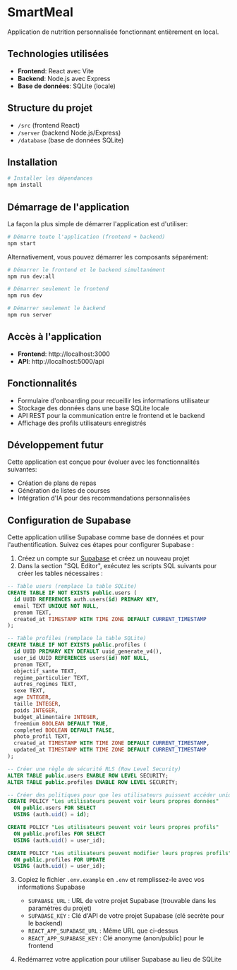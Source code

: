 # SmartMeal

Application de nutrition personnalisée fonctionnant entièrement en local.

## Technologies utilisées

- **Frontend**: React avec Vite
- **Backend**: Node.js avec Express
- **Base de données**: SQLite (locale)

## Structure du projet

- `/src` (frontend React)
- `/server` (backend Node.js/Express)
- `/database` (base de données SQLite)

## Installation

```bash
# Installer les dépendances
npm install
```

## Démarrage de l'application

La façon la plus simple de démarrer l'application est d'utiliser:

```bash
# Démarre toute l'application (frontend + backend)
npm start
```

Alternativement, vous pouvez démarrer les composants séparément:

```bash
# Démarrer le frontend et le backend simultanément
npm run dev:all

# Démarrer seulement le frontend
npm run dev

# Démarrer seulement le backend
npm run server
```

## Accès à l'application

- **Frontend**: http://localhost:3000
- **API**: http://localhost:5000/api

## Fonctionnalités

- Formulaire d'onboarding pour recueillir les informations utilisateur
- Stockage des données dans une base SQLite locale
- API REST pour la communication entre le frontend et le backend
- Affichage des profils utilisateurs enregistrés

## Développement futur

Cette application est conçue pour évoluer avec les fonctionnalités suivantes:

- Création de plans de repas
- Génération de listes de courses
- Intégration d'IA pour des recommandations personnalisées

## Configuration de Supabase

Cette application utilise Supabase comme base de données et pour l'authentification. Suivez ces étapes pour configurer Supabase :

1. Créez un compte sur [Supabase](https://supabase.com/) et créez un nouveau projet
2. Dans la section "SQL Editor", exécutez les scripts SQL suivants pour créer les tables nécessaires :

```sql
-- Table users (remplace la table SQLite)
CREATE TABLE IF NOT EXISTS public.users (
  id UUID REFERENCES auth.users(id) PRIMARY KEY,
  email TEXT UNIQUE NOT NULL,
  prenom TEXT,
  created_at TIMESTAMP WITH TIME ZONE DEFAULT CURRENT_TIMESTAMP
);

-- Table profiles (remplace la table SQLite)
CREATE TABLE IF NOT EXISTS public.profiles (
  id UUID PRIMARY KEY DEFAULT uuid_generate_v4(),
  user_id UUID REFERENCES users(id) NOT NULL,
  prenom TEXT,
  objectif_sante TEXT,
  regime_particulier TEXT,
  autres_regimes TEXT,
  sexe TEXT,
  age INTEGER,
  taille INTEGER,
  poids INTEGER,
  budget_alimentaire INTEGER,
  freemium BOOLEAN DEFAULT TRUE,
  completed BOOLEAN DEFAULT FALSE,
  photo_profil TEXT,
  created_at TIMESTAMP WITH TIME ZONE DEFAULT CURRENT_TIMESTAMP,
  updated_at TIMESTAMP WITH TIME ZONE DEFAULT CURRENT_TIMESTAMP
);

-- Créer une règle de sécurité RLS (Row Level Security)
ALTER TABLE public.users ENABLE ROW LEVEL SECURITY;
ALTER TABLE public.profiles ENABLE ROW LEVEL SECURITY;

-- Créer des politiques pour que les utilisateurs puissent accéder uniquement à leurs propres données
CREATE POLICY "Les utilisateurs peuvent voir leurs propres données"
  ON public.users FOR SELECT
  USING (auth.uid() = id);

CREATE POLICY "Les utilisateurs peuvent voir leurs propres profils"
  ON public.profiles FOR SELECT
  USING (auth.uid() = user_id);

CREATE POLICY "Les utilisateurs peuvent modifier leurs propres profils"
  ON public.profiles FOR UPDATE
  USING (auth.uid() = user_id);
```

3. Copiez le fichier `.env.example` en `.env` et remplissez-le avec vos informations Supabase

   - `SUPABASE_URL` : URL de votre projet Supabase (trouvable dans les paramètres du projet)
   - `SUPABASE_KEY` : Clé d'API de votre projet Supabase (clé secrète pour le backend)
   - `REACT_APP_SUPABASE_URL` : Même URL que ci-dessus
   - `REACT_APP_SUPABASE_KEY` : Clé anonyme (anon/public) pour le frontend

4. Redémarrez votre application pour utiliser Supabase au lieu de SQLite
